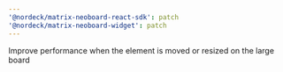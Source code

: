 ```yaml
---
'@nordeck/matrix-neoboard-react-sdk': patch
'@nordeck/matrix-neoboard-widget': patch
---
```


Improve performance when the element is moved or resized on the large board
